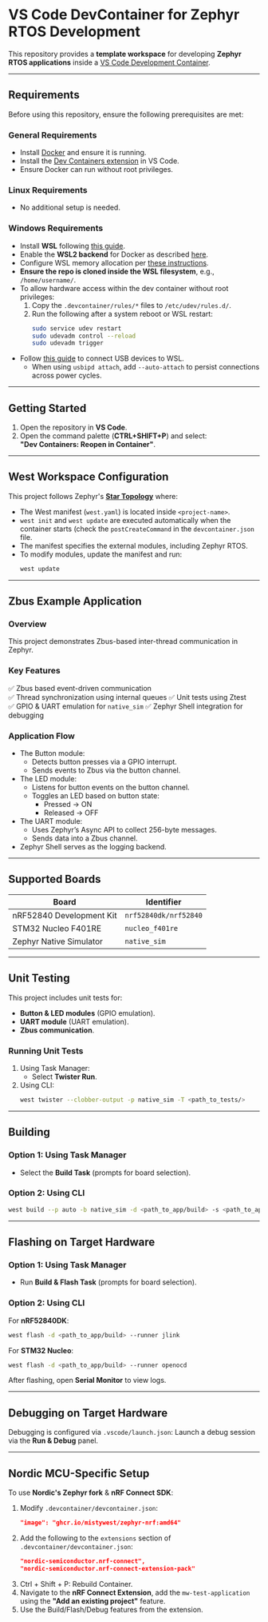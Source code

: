 # VS Code DevContainer for Zephyr RTOS Development

This repository provides a **template workspace** for developing **Zephyr RTOS applications** inside a [VS Code Development Container](https://code.visualstudio.com/docs/devcontainers/containers).

---

## Requirements
Before using this repository, ensure the following prerequisites are met:

### General Requirements
- Install [Docker](https://www.docker.com/products/docker-desktop) and ensure it is running.
- Install the [Dev Containers extension](https://marketplace.visualstudio.com/items?itemName=ms-vscode-remote.remote-containers) in VS Code.
- Ensure Docker can run without root privileges.

### Linux Requirements
- No additional setup is needed.

### Windows Requirements
- Install **WSL** following [this guide](https://learn.microsoft.com/en-us/windows/wsl/install).
- Enable the **WSL2 backend** for Docker as described [here](https://learn.microsoft.com/en-us/windows/wsl/tutorials/wsl-containers).
- Configure WSL memory allocation per [these instructions](https://www.aleksandrhovhannisyan.com/blog/limiting-memory-usage-in-wsl-2/).
- **Ensure the repo is cloned inside the WSL filesystem**, e.g., `/home/username/`.
- To allow hardware access within the dev container without root privileges:
  1. Copy the `.devcontainer/rules/*` files to `/etc/udev/rules.d/`.
  2. Run the following after a system reboot or WSL restart:
     ```sh
     sudo service udev restart
     sudo udevadm control --reload
     sudo udevadm trigger
     ```
- Follow [this guide](https://learn.microsoft.com/en-us/windows/wsl/connect-usb) to connect USB devices to WSL.
  - When using `usbipd attach`, add `--auto-attach` to persist connections across power cycles.

---

## Getting Started
1. Open the repository in **VS Code**.
2. Open the command palette (**CTRL+SHIFT+P**) and select:  
   **"Dev Containers: Reopen in Container"**.

---

## West Workspace Configuration
This project follows Zephyr's **[Star Topology](https://docs.zephyrproject.org/latest/develop/west/workspaces.html#t2-star-topology-application-is-the-manifest-repository)** where:
- The West manifest (`west.yaml`) is located inside `<project-name>`.
- `west init` and `west update` are executed automatically when the container starts (check the `postCreateCommand` in the `devcontainer.json` file.
- The manifest specifies the external modules, including Zephyr RTOS.
- To modify modules, update the manifest and run:
  ```sh
  west update
  ```

---

## Zbus Example Application
### Overview
This project demonstrates Zbus-based inter-thread communication in Zephyr.

### Key Features
✅ Zbus based event-driven communication  
✅ Thread synchronization using internal queues
✅ Unit tests using Ztest  
✅ GPIO & UART emulation for `native_sim`
✅ Zephyr Shell integration for debugging

### Application Flow
- The Button module:
  - Detects button presses via a GPIO interrupt.
  - Sends events to Zbus via the button channel.
- The LED module:
  - Listens for button events on the button channel.
  - Toggles an LED based on button state:
    - Pressed → ON
    - Released → OFF
- The UART module:
  - Uses Zephyr’s Async API to collect 256-byte messages.
  - Sends data into a Zbus channel.
- Zephyr Shell serves as the logging backend.

---

## Supported Boards
| **Board**              | **Identifier**        |
|------------------------|----------------------|
| nRF52840 Development Kit | `nrf52840dk/nrf52840` |
| STM32 Nucleo F401RE    | `nucleo_f401re`      |
| Zephyr Native Simulator | `native_sim`        |

---

## Unit Testing
This project includes unit tests for:
- **Button & LED modules** (GPIO emulation).
- **UART module** (UART emulation).
- **Zbus communication**.

### Running Unit Tests
1. Using Task Manager:
   - Select **Twister Run**.
2. Using CLI:
   ```sh
   west twister --clobber-output -p native_sim -T <path_to_tests/>
   ```

---

## Building

### Option 1: Using Task Manager
- Select the **Build Task** (prompts for board selection).

### Option 2: Using CLI
```sh
west build --p auto -b native_sim -d <path_to_app/build> -s <path_to_app/>
```

---

## **Flashing on Target Hardware**
### Option 1: Using Task Manager
- Run **Build & Flash Task** (prompts for board selection).

### Option 2: Using CLI
For **nRF52840DK**:
```sh
west flash -d <path_to_app/build> --runner jlink
```
For **STM32 Nucleo**:
```sh
west flash -d <path_to_app/build> --runner openocd
```
After flashing, open **Serial Monitor** to view logs.

---

## Debugging on Target Hardware
Debugging is configured via `.vscode/launch.json`:
Launch a debug session via the **Run & Debug** panel.

---

## **Nordic MCU-Specific Setup**
To use **Nordic's Zephyr fork** & **nRF Connect SDK**:
1. Modify `.devcontainer/devcontainer.json`:
   ```json
   "image": "ghcr.io/mistywest/zephyr-nrf:amd64"
   ```
2. Add the following to the `extensions` section of `.devcontainer/devcontainer.json`:
   ```json
   "nordic-semiconductor.nrf-connect",
   "nordic-semiconductor.nrf-connect-extension-pack"
   ```
3. Ctrl + Shift + P: Rebuild Container.
4. Navigate to the **nRF Connect Extension**, add the `mw-test-application` using the **"Add an existing project"** feature.
5. Use the Build/Flash/Debug features from the extension.
